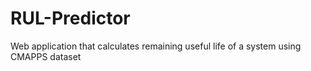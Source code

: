 # RUL-Predictor
Web application that calculates remaining useful life of a system using CMAPPS dataset
